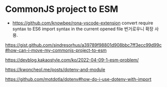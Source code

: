 # CommonJS project to ESM

- https://github.com/knowbee/rona-vscode-extension
convert require syntax to ES6 import syntax in the current opened file
번거로우니 확장 사용.

https://gist.github.com/sindresorhus/a39789f98801d908bbc7ff3ecc99d99c#how-can-i-move-my-commonjs-project-to-esm

https://devblog.kakaostyle.com/ko/2022-04-09-1-esm-problem/

https://kwoncheol.me/posts/dotenv-and-module

https://github.com/motdotla/dotenv#how-do-i-use-dotenv-with-import